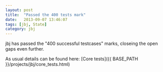 ```yaml
---
layout: post
title:  "Passed the 400 tests mark"
date:   2013-09-07 13:46:07
tags: [jbj, State]
category: jbj
---
```


jbj has passed the "400 successful testcases" marks, closeing the open gaps even further.

As usual details can be found here: [Core tests]({{ BASE_PATH }}/projects/jbj/core_tests.html)
